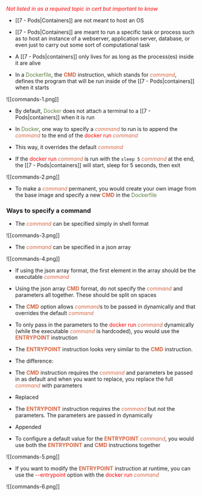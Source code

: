 <i><span style="color:red">Not listed in as a required topic in cert but important to know</span></i>

- [[7 - Pods|Containers]] are not meant to host an OS

- [[7 - Pods|Containers]] are meant to run a specific task or process such as to host an instance of a webserver, application server, database, or even just to carry out some sort of computational task

- A [[7 - Pods|containers]] only lives for as long as the process(es) inside it are alive

- In a <span style="color:#5c7e3e">Dockerfile</span>, the <b><span style="color:#d46644">CMD</span></b> instruction, which stands for <i><span style="color:#d46644">command</span></i>, defines the program that will be run inside of the [[7 - Pods|containers]] when it starts

![[commands-1.png]]

- By default, <span style="color:#5c7e3e">Docker</span> does not attach a terminal to a [[7 - Pods|containers]] when it is run

- In <span style="color:#5c7e3e">Docker</span>, one way to specify a <i><span style="color:#d46644">command</span></i> to run is to append the <i><span style="color:#d46644">command</span></i> to the end of the <span style="color:red">docker run</span> <i><span style="color:#d46644">command</span></i>

- This way, it overrides the default <i><span style="color:#d46644">command</span></i>

- If the <span style="color:red">docker run</span> <i><span style="color:#d46644">command</span></i> is run with the `sleep 5` <i><span style="color:#d46644">command</span></i> at the end, the [[7 - Pods|containers]] will start, sleep for 5 seconds, then exit

![[commands-2.png]]

- To make a <i><span style="color:#d46644">command</span></i> permanent, you would create your own image from the base image and specify a new <b><span style="color:#d46644">CMD</span></b> in the <span style="color:#5c7e3e">Dockerfile</span>

### Ways to specify a command

- The <i><span style="color:#d46644">command</span></i> can be specified simply in shell format

![[commands-3.png]]

- The <i><span style="color:#d46644">command</span></i> can be specified in a json array

![[commands-4.png]]

- If using the json array format, the first element in the array should be the executable <i><span style="color:#d46644">command</span></i>

- Using the json array <b><span style="color:#d46644">CMD</span></b> format, do not specify the <i><span style="color:#d46644">command</span></i> and parameters all together. These should be split on spaces

- The <b><span style="color:#d46644">CMD</span></b> option allows <i><span style="color:#d46644">command</span></i>s to be passed in dynamically and that overrides the default <i><span style="color:#d46644">command</span></i>

- To only pass in the parameters to the <span style="color:red">docker run</span> <i><span style="color:#d46644">command</span></i> dynamically (while the executable <i><span style="color:#d46644">command</span></i> is hardcoded), you would use the <b><span style="color:#d46644">ENTRYPOINT</span></b> instruction

- The <b><span style="color:#d46644">ENTRYPOINT</span></b> instruction looks very similar to the <b><span style="color:#d46644">CMD</span></b> instruction.

- The difference:

- The <b><span style="color:#d46644">CMD</span></b> instruction requires the <i><span style="color:#d46644">command</span></i> and parameters be passed in as default and when you want to replace, you replace the full <i><span style="color:#d46644">command</span></i> with parameters

- Replaced

- The <b><span style="color:#d46644">ENTRYPOINT</span></b> instruction requires the <i><span style="color:#d46644">command</span></i> but not the parameters. The parameters are passed in dynamically

- Appended

- To configure a default value for the <b><span style="color:#d46644">ENTRYPOINT</span></b> <i><span style="color:#d46644">command</span></i>, you would use both the <b><span style="color:#d46644">ENTRYPOINT</span></b> and <b><span style="color:#d46644">CMD</span></b> instructions together

![[commands-5.png]]

- If you want to modify the <b><span style="color:#d46644">ENTRYPOINT</span></b> instruction at runtime, you can use the <span style="color:red">--entrypoint</span> option with the <span style="color:red">docker run</span> <i><span style="color:#d46644">command</span></i>

![[commands-6.png]]